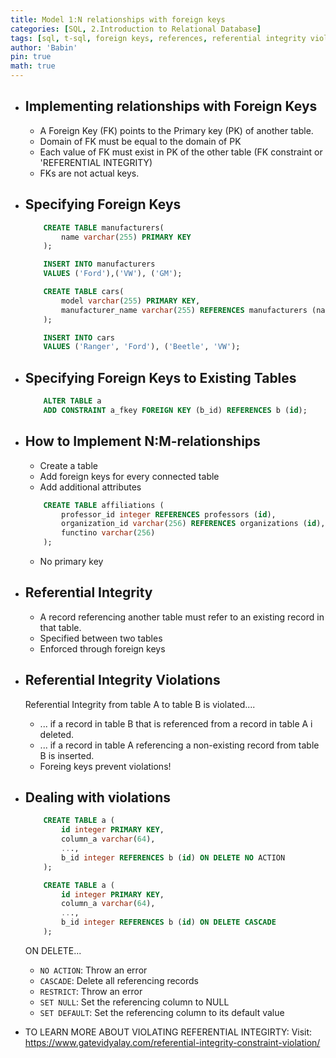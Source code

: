 ```yaml
---
title: Model 1:N relationships with foreign keys
categories: [SQL, 2.Introduction to Relational Database]
tags: [sql, t-sql, foreign keys, references, referential integrity violations, no action, cascade, restrict, set null, set default]     # TAG names should always be lowercase
author: 'Babin'
pin: true
math: true
---
```


- ## Implementing relationships with Foreign Keys
    - A Foreign Key (FK) points to the Primary key (PK) of another table.
    - Domain of FK must be equal to the domain of PK
    - Each value of FK must exist in PK of the other table (FK constraint or 'REFERENTIAL INTEGRITY)
    - FKs are not actual keys.

- ## Specifying Foreign Keys
    ```sql
        CREATE TABLE manufacturers(
            name varchar(255) PRIMARY KEY
        );

        INSERT INTO manufacturers
        VALUES ('Ford'),('VW'), ('GM');

        CREATE TABLE cars(
            model varchar(255) PRIMARY KEY,
            manufacturer_name varchar(255) REFERENCES manufacturers (name)
        );

        INSERT INTO cars
        VALUES ('Ranger', 'Ford'), ('Beetle', 'VW');
    ```

- ## Specifying Foreign Keys to Existing Tables
    ```sql
        ALTER TABLE a
        ADD CONSTRAINT a_fkey FOREIGN KEY (b_id) REFERENCES b (id);
    ```


- ## How to Implement N:M-relationships
    - Create a table
    - Add foreign keys for every connected table
    - Add additional attributes
    ```sql
        CREATE TABLE affiliations (
            professor_id integer REFERENCES professors (id),
            organization_id varchar(256) REFERENCES organizations (id),
            functino varchar(256)
        );
    ```
    - No primary key


- ## Referential Integrity
    - A record referencing another table must refer to an existing record in that table.
    - Specified between two tables
    - Enforced through foreign keys


- ## Referential Integrity Violations
    Referential Integrity from table A to table B is violated....
    - ... if a record in table B that is referenced from a record in table A i deleted.
    - ... if a record in table A referencing a non-existing record from table B is inserted.
    - Foreing keys prevent violations!


- ## Dealing with violations
    ```sql
        CREATE TABLE a (
            id integer PRIMARY KEY,
            column_a varchar(64),
            ...,
            b_id integer REFERENCES b (id) ON DELETE NO ACTION
        );

        CREATE TABLE a (
            id integer PRIMARY KEY,
            column_a varchar(64),
            ...,
            b_id integer REFERENCES b (id) ON DELETE CASCADE
        );
    ```
    ON DELETE...
    - `NO ACTION`: Throw an error
    - `CASCADE`: Delete all referencing records
    - `RESTRICT`: Throw an error
    - `SET NULL`: Set the referencing column to NULL
    - `SET DEFAULT`: Set the referencing column to its default value


- TO LEARN MORE ABOUT VIOLATING REFERENTIAL INTEGIRTY:
    Visit: <a href = "https://www.gatevidyalay.com/referential-integrity-constraint-violation/">https://www.gatevidyalay.com/referential-integrity-constraint-violation/</a>